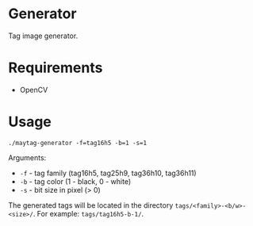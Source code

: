 # Generator

Tag image generator.


# Requirements
* OpenCV


# Usage

```
./maytag-generator -f=tag16h5 -b=1 -s=1
```

Arguments:
* `-f` - tag family (tag16h5, tag25h9, tag36h10, tag36h11)
* `-b` - tag color (1 - black, 0 - white)
* `-s` - bit size in pixel (> 0)

The generated tags will be located in the directory `tags/<family>-<b/w>-<size>/`. For example: `tags/tag16h5-b-1/`.

